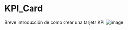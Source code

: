 # KPI_Card
Breve introducción de como crear una tarjeta KPI 
![image](https://github.com/user-attachments/assets/8b27ec93-5a61-45ec-aee5-f0a362cc7302)

